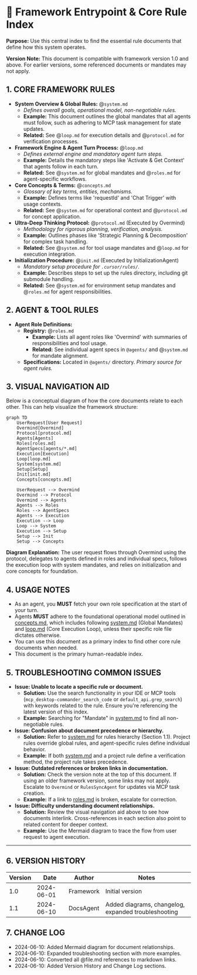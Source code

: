 # 🧭 Framework Entrypoint & Core Rule Index

**Purpose:** Use this central index to find the essential rule documents that define how this system operates.

**Version Note:** This document is compatible with framework version 1.0 and above. For earlier versions, some referenced documents or mandates may not apply.

## 1. CORE FRAMEWORK RULES

*   **System Overview & Global Rules:** @`system.md`
    *   *Defines overall goals, operational model, non-negotiable rules.*
    *   **Example:** This document outlines the global mandates that all agents must follow, such as adhering to MCP task management for state updates.
    *   **Related:** See @`loop.md` for execution details and @`protocol.md` for verification processes.
*   **Framework Engine & Agent Turn Process:** @`loop.md`
    *   *Defines external engine and mandatory agent turn steps.*
    *   **Example:** Details the mandatory steps like 'Activate & Get Context' that agents follow in each turn.
    *   **Related:** See @`system.md` for global mandates and @`roles.md` for agent-specific workflows.
*   **Core Concepts & Terms:** @`concepts.md`
    *   *Glossary of key terms, entities, mechanisms.*
    *   **Example:** Defines terms like 'requestId' and 'Chat Trigger' with usage contexts.
    *   **Related:** See @`system.md` for operational context and @`protocol.md` for concept application.
*   **Ultra-Deep Thinking Protocol:** @`protocol.md` (Executed by Overmind)
    *   *Methodology for rigorous planning, verification, analysis.*
    *   **Example:** Outlines phases like 'Strategic Planning & Decomposition' for complex task handling.
    *   **Related:** See @`system.md` for tool usage mandates and @`loop.md` for execution integration.
*   **Initialization Procedure:** @`init.md` (Executed by InitializationAgent)
    *   *Mandatory setup procedure for `.cursor/rules/`.*
    *   **Example:** Describes steps to set up the rules directory, including git submodule handling.
    *   **Related:** See @`system.md` for environment setup mandates and @`roles.md` for agent responsibilities.

## 2. AGENT & TOOL RULES

*   **Agent Role Definitions:**
    *   **Registry:** @`roles.md`
        *   **Example:** Lists all agent roles like 'Overmind' with summaries of responsibilities and tool usage.
        *   **Related:** See individual agent specs in `@agents/` and @`system.md` for mandate alignment.
    *   **Specifications:** Located in `@agents/` directory. *Primary source for agent rules.*

## 3. VISUAL NAVIGATION AID

Below is a conceptual diagram of how the core documents relate to each other. This can help visualize the framework structure:

```mermaid
graph TD
    UserRequest[User Request]
    Overmind[Overmind]
    Protocol[protocol.md]
    Agents[Agents]
    Roles[roles.md]
    AgentSpecs[agents/*.md]
    Execution[Execution]
    Loop[loop.md]
    System[system.md]
    Setup[Setup]
    Init[init.md]
    Concepts[concepts.md]

    UserRequest --> Overmind
    Overmind --> Protocol
    Overmind --> Agents
    Agents --> Roles
    Roles --> AgentSpecs
    Agents --> Execution
    Execution --> Loop
    Loop --> System
    Execution --> Setup
    Setup --> Init
    Setup --> Concepts
```

**Diagram Explanation:** The user request flows through Overmind using the protocol, delegates to agents defined in roles and individual specs, follows the execution loop with system mandates, and relies on initialization and core concepts for foundation.

## 4. USAGE NOTES

*   As an agent, you **MUST** fetch your own role specification at the start of your turn.
*   Agents **MUST** adhere to the foundational operational model outlined in [concepts.md](concepts.md), which includes following [system.md](system.md) (Global Mandates) and [loop.md](loop.md) (Core Execution Loop), unless their specific role file dictates otherwise.
*   You can use this document as a primary index to find other core rule documents when needed.
*   This document is the primary human-readable index.

## 5. TROUBLESHOOTING COMMON ISSUES

*   **Issue: Unable to locate a specific rule or document.**
    *   **Solution:** Use the search functionality in your IDE or MCP tools (`mcp_desktop-commander_search_code` or `default_api.grep_search`) with keywords related to the rule. Ensure you're referencing the latest version of this index.
    *   **Example:** Searching for "Mandate" in [system.md](system.md) to find all non-negotiable rules.
*   **Issue: Confusion about document precedence or hierarchy.**
    *   **Solution:** Refer to [system.md](system.md) for rules hierarchy (Section 1.1). Project rules override global rules, and agent-specific rules define individual behavior.
    *   **Example:** If both [system.md](system.md) and a project rule define a verification method, the project rule takes precedence.
*   **Issue: Outdated references or broken links in documentation.**
    *   **Solution:** Check the version note at the top of this document. If using an older framework version, some links may not apply. Escalate to `Overmind` or `RulesSyncAgent` for updates via MCP task creation.
    *   **Example:** If a link to [roles.md](roles.md) is broken, escalate for correction.
*   **Issue: Difficulty understanding document relationships.**
    *   **Solution:** Review the visual navigation aid above to see how documents interlink. Cross-references in each section also point to related content for deeper context.
    *   **Example:** Use the Mermaid diagram to trace the flow from user request to agent execution.

---

## 6. VERSION HISTORY

| Version | Date       | Author      | Notes                       |
|---------|------------|-------------|-----------------------------|
| 1.0     | 2024-06-01 | Framework   | Initial version             |
| 1.1     | 2024-06-10 | DocsAgent   | Added diagrams, changelog, expanded troubleshooting |

## 7. CHANGE LOG

- 2024-06-10: Added Mermaid diagram for document relationships.
- 2024-06-10: Expanded troubleshooting section with more examples.
- 2024-06-10: Converted all @file.md references to markdown links.
- 2024-06-10: Added Version History and Change Log sections. 